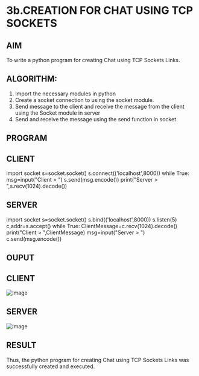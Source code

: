 # 3b.CREATION FOR CHAT USING TCP SOCKETS
## AIM
To write a python program for creating Chat using TCP Sockets Links.
## ALGORITHM:
1. Import the necessary modules in python
2. Create a socket connection to using the socket module.
3. Send message to the client and receive the message from the client using the Socket module in
 server
4. Send and receive the message using the send function in socket.
## PROGRAM
## CLIENT
import socket
s=socket.socket()
s.connect(('localhost',8000))
while True:
 msg=input("Client > ")
 s.send(msg.encode())
 print("Server > ",s.recv(1024).decode())
## SERVER
import socket
s=socket.socket()
s.bind(('localhost',8000))
s.listen(5)
c,addr=s.accept()
while True:
 ClientMessage=c.recv(1024).decode()
 print("Client > ",ClientMessage)
 msg=input("Server > ")
 c.send(msg.encode())
## OUPUT
## CLIENT
![image](https://github.com/priyadharshini210/3b_CHAT_USING_TCP_SOCKETS/assets/148514638/d222f18e-a253-4471-a29b-be0f58046aff)
## SERVER
![image](https://github.com/priyadharshini210/3b_CHAT_USING_TCP_SOCKETS/assets/148514638/6be3ae8c-b821-4ca9-bb08-1ac122b747f3)
## RESULT
Thus, the python program for creating Chat using TCP Sockets Links was successfully 
created and executed.
